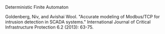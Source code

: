 Deterministic Finite Automaton


Goldenberg, Niv, and Avishai Wool. "Accurate modeling of Modbus/TCP for intrusion detection in SCADA systems." International Journal of Critical Infrastructure Protection 6.2 (2013): 63-75.

